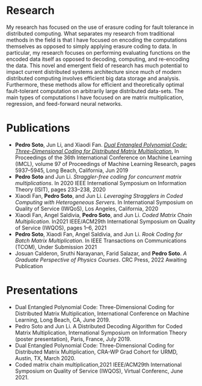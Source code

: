 # Research 
My research has focused on the use of erasure coding for fault tolerance in distributed computing. 
What separates my research from traditional methods in the field is that I have focused on encoding the computations themselves as opposed to simply applying erasure coding to data. 
In particular, my research focuses on performing evaluating functions on the encoded data itself as opposed to decoding, computing, and re-encoding the data.
This novel and emergent field of research has much potential to impact current distributed systems architecture since much of modern distributed computing involves efficient big data storage and analysis. 
Furthermore, these methods allow for efficient and theoretically optimal fault-tolerant computation on arbitrarily large distributed data-sets. 
The main types of computations I have focused on are matrix multiplication, regression, and feed-forward neural networks. 

# Publications 
+ <b>Pedro Soto</b>, Jun Li, and Xiaodi Fan. [*Dual Entangled Polynomial Code: Three-Dimensional Coding for Distributed Matrix Multiplication*.](https://proceedings.mlr.press/v97/soto19a.html) In Proceedings of the 36th International Conference on Machine Learning (IMCL), volume 97 of Proceedings of Machine Learning Research, pages 5937–5945, Long Beach, California, Jun 2019 
+ <b>Pedro Soto</b> and Jun Li.  *Straggler-free coding for concurrent matrix multiplications*.  In 2020 IEEE International Symposium on Information Theory (ISIT), pages 233–238, 2020 
+ Xiaodi Fan, <b>Pedro Soto</b>, and Jun Li. *Leveraging Stragglers in Coded Computing with Heterogeneous Servers*. In International Symposium on Quality of Service (IWQoS), Los Angeles, California, 2020 
+ Xiaodi Fan, Angel Saldivia, <b>Pedro Soto</b>, and Jun Li. *Coded Matrix Chain Multiplication*. In2021 IEEE/ACM29th International Symposium on Quality of Service (IWQOS), pages 1–6, 2021
+ <b>Pedro Soto</b>, Xiaodi Fan, Angel Saldivia, and Jun Li. *Rook Coding for Batch Matrix Multiplication*. In IEEE Transactions on Communications (TCOM), Under Submission 2021
+ Josuan Calderon, Sruthi Narayanan, Farid Salazar, and <b>Pedro Soto</b>. *A Graduate Perspective of Physics Courses*. CRC Press, 2022 Awaiting Publication

# Presentations
+ Dual Entangled Polynomial Code: Three-Dimensional Coding for Distributed Matrix Multiplication, International Conference on Machine Learning, Long Beach, CA, June 2019. 
+ Pedro Soto and Jun Li. A Distributed Decoding Algorithm for Coded Matrix Multiplication, International Symposium on Information Theory (poster presentation), Paris, France, July 2019.
+ Dual Entangled Polynomial Code: Three-Dimensional Coding for Distributed Matrix Multiplication, CRA-WP Grad Cohort for URMD, Austin, TX, March 2020. 
+ Coded matrix chain multiplication,2021 IEEE/ACM29th International Symposium on Quality of Service (IWQOS), Virtual Conferenc, June 2021.
